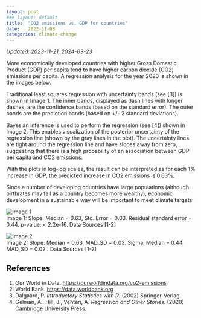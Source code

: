 ```yaml
---
layout: post
### layout: default
title:  "CO2 emissions vs. GDP for countries"
date:   2022-11-08
categories: climate-change
---
```

_Updated: 2023-11-21, 2024-03-23_

More economically developed countries with higher Gross Domestic Product (GDP) per capita tend to have higher carbon dioxide (CO2) emissions per capita. A regression analysis for the year 2020 is shown in the images below.

Traditional least squares regression with uncertainty bands (see [3]) is shown in Image 1.  The inner bands, displayed as dash lines with longer dashes, are the confidence bands (based on the standard error). The outer bands are the prediction bands (based on +/- 2 standard deviations).

Bayesian inference is used to perform the regression (see [4]) shown in Image 2. This enables visualization of the posterior uncertainty of the regression line (shown by the gray lines in the plot). The uncertainty lines are tight around the regression line and have slopes away from zero, suggesting that there is a high probability of an association between GDP per capita and CO2 emissions.

With the plots in log-log scales, the result can be interpreted as for each 1% increase in GDP, the predicted increase in CO2 emissions is 0.63%.

Since a number of developing countries have large populations (although birthrates may fall as a country becomes more wealthy), economic development in a sustainable way will be important to meet climate targets.

![Image 1](/blog1/assets/images/climate-change/gdp_fit_loglog_country_CO2_GDP_2020_bands_2211v3.png)  
Image 1: Slope: Median = 0.63, Std. Error = 0.03. Residual standard error = 0.44. p-value: < 2.2e-16. Data Sources [1-2]

![Image 2](/blog1/assets/images/climate-change/gdp_fit_loglog_country_CO2_GDP_2020_2211v3.png)  
Image 2: Slope: Median = 0.63, MAD_SD = 0.03. Sigma: Median = 0.44, MAD_SD = 0.02 . Data Sources [1-2]

## References

1. Our World in Data. <https://ourworldindata.org/co2-emissions>
2. World Bank. <https://data.worldbank.org>
3. Dalgaard, P. _Introductory Statistics with R_. (2002) Springer-Verlag.
4. Gelman, A., Hill, J., Vehtari, A. _Regression and Other Stories_. (2020) Cambridge University Press.
